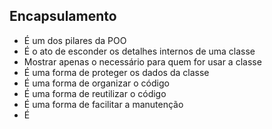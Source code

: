 ## Encapsulamento

- É um dos pilares da POO
- É o ato de esconder os detalhes internos de uma classe
- Mostrar apenas o necessário para quem for usar a classe
- É uma forma de proteger os dados da classe
- É uma forma de organizar o código
- É uma forma de reutilizar o código
- É uma forma de facilitar a manutenção
- É
